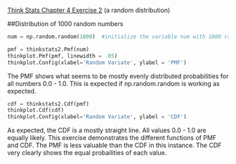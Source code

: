 [Think Stats Chapter 4 Exercise 2](http://greenteapress.com/thinkstats2/html/thinkstats2005.html#toc41) (a random distribution)

##Distribution of 1000 random numbers

``` python
num = np.random.random(1000)  #initialize the variable num with 1000 random numbers

pmf = thinkstats2.Pmf(num) 
thinkplot.Pmf(pmf, linewidth = .05)
thinkplot.Config(xlabel='Random Variate', ylabel = 'PMF') 
```
The PMF shows what seems to be mostly evenly distributed probabilities for all numbers 0.0 - 1.0. This is expected if np.random.random is working as expected. 

``` python 
cdf = thinkstats2.Cdf(pmf)
thinkplot.Cdf(cdf)
thinkplot.Config(xlabel='Random Variate', ylabel = 'CDF')
```

As expected, the CDF is a mostly straight line. All values 0.0 - 1.0 are equally likely. This exercise demonstrates the different functions of PMF and CDF. The PMF is less valuable than the CDF in this instance. The CDF very clearly shows the equal probailities of each value. 

